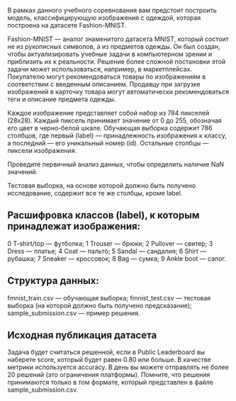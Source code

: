 В рамках данного учебного соревнования вам предстоит построить модель, классифицирующую изображения с одеждой, которая построена на датасете Fashion-MNIST.



Fashion-MNIST — аналог знаменитого датасета MNIST, который состоит не из рукописных символов, а из предметов одежды. Он был создан, чтобы актуализировать учебные задачи в компьютерном зрении и приблизить их к реальности.
Решение более сложной постановки этой задачи может использоваться, например, в маркетплейсах. Покупателю могут рекомендоваться товары по изображениям в соответствии с введенным описанием. Продавцу при загрузке изображений в карточку товара могут автоматически рекомендоваться теги и описание предмета одежды.

Каждое изображение представляет собой набор из 784 пикселей (28x28). Каждый пиксель принимает значение от 0 до 255, обозначая его цвет в черно-белой шкале. Обучающая выборка содержит 786 столбцов, где первый (label) — принадлежность изображения к классу, а последний — его уникальный номер (id). Остальные столбцы — пиксели изображения.

Проведите первичный анализ данных, чтобы определить наличие NaN значений.

Тестовая выборка, на основе которой должно быть получено исследование, содержит все те же столбцы, кроме label.

## Расшифровка классов (label), к которым принадлежат изображения:

0 T-shirt/top — футболка;
1 Trouser — брюки;
2 Pullover — свитер;
3 Dress — платье;
4 Coat — пальто;
5 Sandal — сандалия;
6 Shirt — рубашка;
7 Sneaker — кроссовок;
8 Bag — сумка;
9 Ankle boot — сапог.

## Структура данных:
fmnist_train.csv — обучающая выборка;
fmnist_test.csv — тестовая выборка (на которой должно быть получено предсказание);
sample_submission.csv — пример решения.

## Исходная публикация датасета

Задача будет считаться решенной, если в Public Leaderboard вы наберете score, который будет равен 0.80 или больше. 
В качестве метрики используется accuracy. В день вы можете отправлять не более 20 решений (это ограничения платформы). 
Помните, что решения принимаются только в том формате, который представлен в файле sample_submission.csv.
